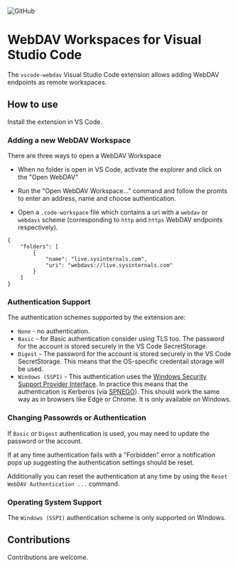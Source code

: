 ![GitHub](https://img.shields.io/github/license/kowd/vscode-webdav?style=flat-square)

# WebDAV Workspaces for Visual Studio Code

The `vscode-webdav` Visual Studio Code extension allows adding WebDAV endpoints as remote workspaces.

## How to use

Install the extension in VS Code.

### Adding a new WebDAV Workspace

There are three ways to open a WebDAV Workspace

* When no folder is open in VS Code, activate the explorer and click on the "Open WebDAV"

* Run the "Open WebDAV Workspace..." command and follow the promts to enter an address, name and choose authentication.

* Open a `.code-workspace` file which contains a uri with a `webdav` or `webdavs` scheme (corresponding to `http` and `https` WebDAV endpoints respectively). 
```
{
	"folders": [
		{
			"name": "live.sysinternals.com",
			"uri": "webdavs://live.sysinternals.com"
		}
	]
}
```

### Authentication Support

The authentication schemes supported by the extension are:
* `None` - no authentication.
* `Basic` - for Basic authentication consider using TLS too. The password for the account is stored securely in the VS Code SecretStorage.
* `Digest` - The password for the account is stored securely in the VS Code SecretStorage. This means that the OS-specific credentail storage will be used.
* `Windows (SSPI)` - This authentication uses the [Windows Security Support Provider Interface](https://learn.microsoft.com/en-us/windows/win32/rpc/security-support-provider-interface-sspi-). In practice this means that the authentication is Kerberos (via [SPNEGO](https://en.wikipedia.org/wiki/SPNEGO)). This should work the same way as in browsers like Edge or Chrome. It is only available on Windows.

### Changing Passowrds or Authentication

If `Basic` or `Digest` authentication is used, you may need to update the password or the account.

If at any time authentication fails with a "Forbidden" error a notification pops up suggesting the authentication settings should be reset.

Additionally you can reset the authentication at any time by using the `Reset WebDAV Authentication ...` command.

### Operating System Support

The `Windows (SSPI)` authentication scheme is only supported on Windows.

## Contributions

Contributions are welcome.
